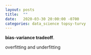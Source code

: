 ```yaml
---
layout: posts
title:  ""
date:   2020-03-30 20:00:00 -0700
categories: data_science topsy-turvy
---
```


<b>bias-variance tradeoff</b>.

overfitting and underfitting